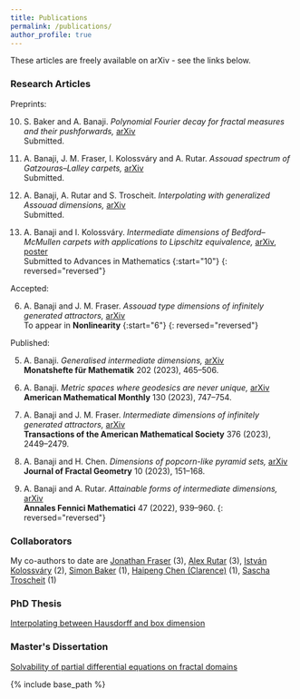 ```yaml
---
title: Publications
permalink: /publications/
author_profile: true
---
```


These articles are freely available on arXiv - see the links below. 

### Research Articles

Preprints: 

10. S. Baker and A. Banaji. *Polynomial Fourier decay for fractal measures and their pushforwards,* [arXiv](https://arxiv.org/abs/2401.01241)  
Submitted. 

9. A. Banaji, J. M. Fraser, I. Kolossváry and A. Rutar. *Assouad spectrum of Gatzouras–Lalley carpets,* [arXiv](https://arxiv.org/abs/2401.07168)  
Submitted. 

8. A. Banaji, A. Rutar and S. Troscheit. *Interpolating with generalized Assouad dimensions,* [arXiv](https://arxiv.org/abs/2308.12975)  
Submitted. 

7. A. Banaji and I. Kolossváry. *Intermediate dimensions of Bedford–McMullen carpets with applications to Lipschitz equivalence,* [arXiv](https://arxiv.org/abs/2111.05625), [poster](https://amlan-banaji.github.io/files/BristolCarpetsPoster.pdf)  
Submitted to Advances in Mathematics
{:start="10"}
{: reversed="reversed"}

Accepted:

6. A. Banaji and J. M. Fraser. *Assouad type dimensions of infinitely generated attractors,* [arXiv](https://arxiv.org/abs/2207.11611)  
To appear in **Nonlinearity**
{:start="6"}
{: reversed="reversed"}

Published: 

5. A. Banaji. *Generalised intermediate dimensions,* [arXiv](https://arxiv.org/abs/2011.08613)  
**Monatshefte für Mathematik** 202 (2023), 465–506. 

4. A. Banaji. *Metric spaces where geodesics are never unique,* [arXiv](https://arxiv.org/abs/2209.00598)  
**American Mathematical Monthly** 130 (2023), 747–754. 

3. A. Banaji and J. M. Fraser. *Intermediate dimensions of infinitely generated attractors,* [arXiv](https://arxiv.org/abs/2104.15133)  
**Transactions of the American Mathematical Society** 376 (2023), 2449–2479. 

2. A. Banaji and H. Chen. *Dimensions of popcorn-like pyramid sets,* [arXiv](https://arxiv.org/abs/2212.06961)  
**Journal of Fractal Geometry** 10 (2023), 151–168. 

1. A. Banaji and A. Rutar. *Attainable forms of intermediate dimensions,* [arXiv](https://arxiv.org/abs/2111.14678)  
**Annales Fennici Mathematici** 47 (2022), 939–960. 
{: reversed="reversed"}

### Collaborators

My co-authors to date are [Jonathan Fraser](https://jonathan-fraser.github.io/homepage/) (3), [Alex Rutar](https://rutar.org/) (3), [István Kolossváry](https://www.st-andrews.ac.uk/mathematics-statistics/people/itk1/) (2), [Simon Baker](https://simonbakermaths.wordpress.com/) (1), [Haipeng Chen (Clarence)](https://sites.google.com/view/hpchen0703/clarence-chens-personal-homepage) (1), [Sascha Troscheit](https://www.troscheit.eu/) (1) 

### PhD Thesis 

[Interpolating between Hausdorff and box dimension](https://amlan-banaji.github.io/files/Thesis-Amlan-Banaji.pdf)

### Master's Dissertation

[Solvability of partial differential equations on fractal domains](https://amlan-banaji.github.io/files/dissweb1.pdf) 

{% include base_path %}
